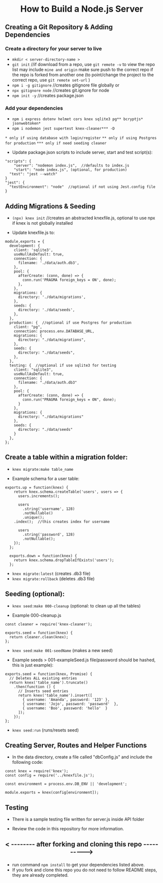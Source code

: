 # <p align="center">How to Build a Node.js Server</p>

## Creating a Git Repository & Adding Dependencies

### Create a directory for your server to live

- `mkdir < server-directory-name >`
- `git init` //if download from a repo, use `git remote -v` to view the repo list may include `mine and origin` make sure push to the correct repo if the repo is forked from another one (to point/change the project to the correct repo, use `git remote set-url` )
- `npm i -g gitignore` //creates gitignore file globally or
- `npx gitignore node` //creates git.ignore for node
- `npm init -y` //creates package.json

### Add your dependencies

- `npm i express dotenv helmet cors knex sqlite3 pg** bcryptjs* jsonwebtoken*`
- `npm i nodemon jest supertest knex-cleaner*** -D`

`* only if using database with login/register`
`** only if using Postgres for production`
`*** only if need seeding cleaner`

- Update package.json scripts to include server, start and test script(s):

```
"scripts": {
	"server": "nodemon index.js",  //defaults to index.js
	"start": "node index.js", (optional, for production)
  "test": "jest --watch"
}
"jest": {
  "testEnvironment": "node"  //optional if not using Jest.config file
}
```

## Adding Migrations & Seeding

- `(npx) knex init` //creates an abstracted knexfile.js, optional to use npx if knex is not globally installed

- Update knexfile.js to:

```
module.exports = {
  development: {
    client: 'sqlite3',
    useNullAsDefault: true,
    connection: {
      filename: './data/auth.db3',
    },
    pool: {
      afterCreate: (conn, done) => {
        conn.run('PRAGMA foreign_keys = ON', done);
      },
    },
    migrations: {
      directory: './data/migrations',
    },
    seeds: {
      directory: './data/seeds',
    },
  },
  production: {  //optional if use Postgres for production
    client: "pg",
    connection: process.env.DATABASE_URL,
    migrations: {
      directory: "./data/migrations",
    },
    seeds: {
      directory: "./data/seeds",
    },
  },
  testing: {  //optional if use sqlite3 for testing
    client: "sqlite3",
    useNullAsDefault: true,
    connection: {
      filename: "./data/auth.db3"
    },
    pool: {
      afterCreate: (conn, done) => {
        conn.run("PRAGMA foreign_keys = ON", done);
      }
    },
    migrations: {
      directory: "./data/migrations"
    },
    seeds: {
      directory: "./data/seeds"
    }
  },
};
```

## Create a table within a migration folder:

- `knex migrate:make table_name`

- Example schema for a user table:

```
exports.up = function(knex) {
    return knex.schema.createTable('users', users => {
      users.increments();

      users
        .string('username', 128)
        .notNullable()
        .unique();
	.index();  //this creates index for username

      users
        .string('password', 128)
        .notNullable();
    });
  };

  exports.down = function(knex) {
    return knex.schema.dropTableIfExists('users');
  };

```

- `knex migrate:latest` (creates .db3 file)
- `knex migrate:rollback` (deletes .db3 file)

## Seeding (optional):

- `knex seed:make 000-cleanup` (optional: to clean up all the tables)

- Example 000-cleanup.js

```
const cleaner = require('knex-cleaner');

exports.seed = function(knex) {
  return cleaner.clean(knex);
};
```

- `knex seed:make 001-seedName` (makes a new seed)

- Example seeds > 001-exampleSeed.js file(password should be hashed, this is just example):

```
exports.seed = function(knex, Promise) {
  // Deletes ALL existing entries
  return knex('table_name').truncate()
    .then(function () {
      // Inserts seed entries
      return knex('table_name').insert([
        { username: 'Amanda', password: '123' },
        { username: 'Jojo', password: 'password'  },
        { username: 'Boo', password: 'hello'  }
      ]);
    });
};
```

- `knex seed:run` (runs/resets seed)

## Creating Server, Routes and Helper Functions

- In the data directory, create a file called "dbConfig.js" and include the following code:

```
const knex = require('knex');
const config = require('../knexfile.js');

const environment = process.env.DB_ENV || 'development';

module.exports = knex(config[environment]);
```

## Testing

- There is a sample testing file written for server.js inside API folder

- Review the code in this repository for more information.

## <p align="center">< -------- after forking and cloning this repo ----------></p>

- run command `npm install` to get your dependencies listed above.
- If you fork and clone this repo you do not need to follow README steps, they are already completed.
